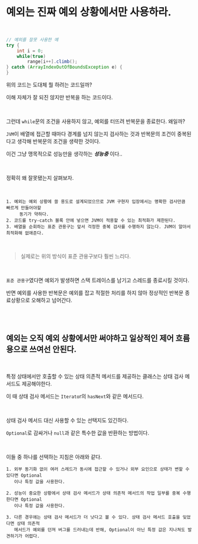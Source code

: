 # 예외는 진짜 예외 상황에서만 사용하라.

</br>

```java
// 예외를 잘못 사용한 예
try {
    int i = 0;
    while(true)
        range[i++].climb();
} catch (ArrayIndexOutOfBoundsException e) {
}
```

위의 코드는 도대체 뭘 하려는 코드일까?

이해 자체가 잘 되진 않지만 반복을 하는 코드이다.

</br>

그런데 `while`문의 조건을 사용하지 않고, 예외를 터뜨려 반복문을 종료한다. 왜일까?

`JVM`이 배열에 접근할 때마다 경계를 넘지 않는지 검사하는 것과 반복문의 조건이 중복된다고 생각해 반복문의 조건을 생략한 것이다.

이건 그냥 맹목적으로 성능만을 생각하는 ___성능충___ 이다..

</br>

정확히 왜 잘못됐는지 살펴보자.

</br>

```
1. 예외는 예외 상황에 쓸 용도로 설계되었으므로 JVM 구현자 입장에서는 명확한 검사만큼 빠르게 만들어야할 
	 동기가 약하다.
2. 코드를 try-catch 블록 안에 넣으면 JVM이 적용할 수 있는 최적화가 제한된다.
3. 배열을 순회하는 표준 관용구는 앞서 걱정한 중복 검사를 수행하지 않는다. JVM이 알아서 최적화해 없애준다.
```

</br>

> 실제로는 위의 방식이 표준 관용구보다 훨씬 느리다. 
</br>

`표준 관용구`였다면 예외가 발생하면 스택 트레이스를 남기고 스레드를 종료시킬 것이다.

반면 예외를 사용한 반복문은 예외를 잡고 적절한 처리를 하지 않아 정상적인 반복문 종료상황으로 오해하고 넘어간다.

</br>

</br>

## 예외는 오직 예외 상황에서만 써야하고 일상적인 제어 흐름용으로 쓰여선 안된다.

</br>

특정 상태에서만 호출할 수 있는 상태 의존적 메서드를 제공하는 클래스는 상태 검사 메서드도 제공해야한다.

이 때 상태 검사 메서드는 `Iterato`r의 `hasNext`와 같은 메서드다.

</br>

상태 검사 메서드 대신 사용할 수 있는 선택지도 있긴하다.

`Optional`로 감싸거나 `null`과 같은 특수한 값을 반환하는 방법이다.

</br>

이들 중 하나를 선택하는 지침은 아래와 같다.

```
1. 외부 동기화 없이 여러 스레드가 동시에 접근할 수 있거나 외부 요인으로 상태가 변할 수 있다면 Optional
   이나 특정 값을 사용한다.
   
2. 성능이 중요한 상황에서 상태 검사 메서드가 상태 의존적 메서드의 작업 일부를 중복 수행한다면 Optional
   이나 특정 값을 사용한다.
   
3. 다른 경우에는 상태 검사 메서드가 더 낫다고 볼 수 있다. 상태 검사 메서드 호출을 잊었다면 상태 의존적
   메서드가 예외를 던져 버그를 드러내는데 반해, Optional이 아닌 특정 값은 지나쳐도 발견하기가 어렵다.
```
